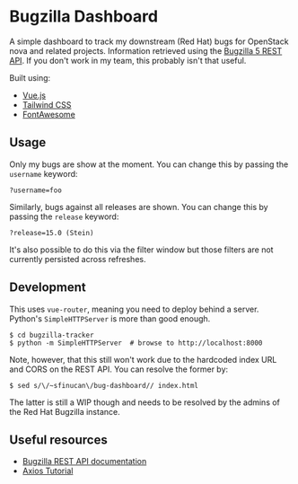 Bugzilla Dashboard
==================

A simple dashboard to track my downstream (Red Hat) bugs for OpenStack nova and
related projects. Information retrieved using the [Bugzilla 5 REST
API](https://bugzilla.readthedocs.io/en/latest/api/). If you don't work in my
team, this probably isn't that useful.

Built using:

- [Vue.js](https://vuejs.org/)
- [Tailwind CSS](https://tailwindcss.com/)
- [FontAwesome](https://fontawesome.com/)

Usage
-----

Only my bugs are show at the moment. You can change this by passing the
`username` keyword:

    ?username=foo

Similarly, bugs against all releases are shown. You can change this by passing
the `release` keyword:

    ?release=15.0 (Stein)

It's also possible to do this via the filter window but those filters are not
currently persisted across refreshes.

Development
-----------

This uses `vue-router`, meaning you need to deploy behind a server. Python's
`SimpleHTTPServer` is more than good enough.

    $ cd bugzilla-tracker
    $ python -m SimpleHTTPServer  # browse to http://localhost:8000

Note, however, that this still won't work due to the hardcoded index URL and
CORS on the REST API. You can resolve the former by:

    $ sed s/\/~sfinucan\/bug-dashboard// index.html

The latter is still a WIP though and needs to be resolved by the admins of the
Red Hat Bugzilla instance.

Useful resources
----------------

- [Bugzilla REST API documentation](https://bugzilla.readthedocs.io/en/latest/api/core/v1/)
- [Axios Tutorial](https://flaviocopes.com/axios/)
